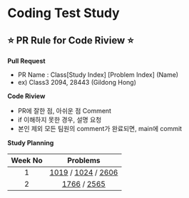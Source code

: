 # Coding Test Study

## ⭐ PR Rule for Code Riview ⭐   

**Pull Request**
- PR Name : Class[Study Index] [Problem Index] (Name)
- ex) Class3 2094, 28443 (Gildong Hong)

**Code Riview**
- PR에 잘한 점, 아쉬운 점 Comment
- if 이해하지 못한 경우, 설명 요청
- 본인 제외 모든 팀원의 comment가 완료되면, main에 commit


**Study Planning**

|Week No|Problems|
|:---:|:---:|
|1|[1019](https://www.acmicpc.net/problem/1019) / [1024](https://www.acmicpc.net/problem/1024) / [2606](https://www.acmicpc.net/problem/2606)|
|2|[1766](https://www.acmicpc.net/problem/1766) / [2565](https://www.acmicpc.net/problem/2565)|
